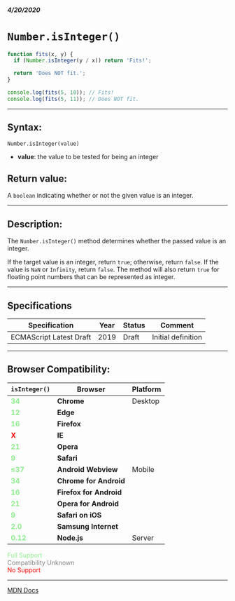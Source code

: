 ##### 4/20/2020
# `Number.isInteger()`

```js
function fits(x, y) {
  if (Number.isInteger(y / x)) return 'Fits!';

  return 'Does NOT fit.';
}

console.log(fits(5, 10)); // Fits!
console.log(fits(5, 11)); // Does NOT fit.
```

---

## Syntax:
`Number.isInteger(value)`

* **value**: the value to be tested for being an integer

## Return value:
A `boolean` indicating whether or not the given value is an integer.

---

## Description:
The `Number.isInteger()` method determines whether the passed value is an integer.

If the target value is an integer, return `true`; otherwise, return `false`.  If the value is `NaN` or `Infinity`, return `false`.  The method will also return `true` for floating point numbers that can be represented as integer.

---

## Specifications
| Specification | Year | Status | Comment |
|---|---|---|---|
| ECMAScript Latest Draft | 2019 | Draft | Initial definition |

---

## Browser Compatibility:
| `isInteger()` | Browser | Platform |
|---|---|---|
| <span style="color: lightgreen">**34**</span> | **Chrome** | Desktop | 
| <span style="color: lightgreen">**12**</span> | **Edge** || 
| <span style="color: lightgreen">**16**</span> | **Firefox** || 
| <span style="color: red">**X**</span> | **IE** || 
| <span style="color: lightgreen">**21**</span> | **Opera** || 
| <span style="color: lightgreen">**9**</span> | **Safari** || 
| <span style="color: lightgreen">**≤37**</span> | **Android Webview** | Mobile | 
| <span style="color: lightgreen">**34**</span> | **Chrome for Android** || 
| <span style="color: lightgreen">**16**</span> | **Firefox for Android** || 
| <span style="color: lightgreen">**21**</span> | **Opera for Android** || 
| <span style="color: lightgreen">**9**</span> | **Safari on iOS** || 
| <span style="color: lightgreen">**2.0**</span> | **Samsung Internet** || 
| <span style="color: lightgreen">**0.12**</span> | **Node.js** | Server | 

<span style="color: lightgreen">Full Support</span>  
<span style="color: grey">Compatibility Unknown</span>  
<span style="color: red">No Support</span>

---

[MDN Docs](https://developer.mozilla.org/en-US/docs/Web/JavaScript/Reference/Global_Objects/Number/isInteger)